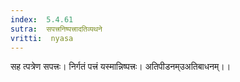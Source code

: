 ```yaml
---
index:  5.4.61
sutra:  सपत्त्रनिष्पत्त्रादतिव्यथने
vritti:  nyasa
---
```


सह त्पत्रेण सपत्त्रः। निर्गतं पत्त्रं यस्मान्निष्पत्त्रः। अतिपीडनम्उअतिबाधनम्।।

